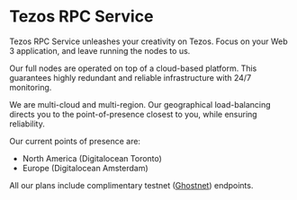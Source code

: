 # Tezos RPC Service

Tezos RPC Service unleashes your creativity on Tezos. Focus on your Web 3 application, and leave running the nodes to us.

Our full nodes are operated on top of a cloud-based platform. This guarantees highly redundant and reliable infrastructure with 24/7 monitoring.

We are multi-cloud and multi-region. Our geographical load-balancing directs you to the point-of-presence closest to you, while ensuring reliability.

Our current points of presence are:

* North America (Digitalocean Toronto)
* Europe (Digitalocean Amsterdam)

All our plans include complimentary testnet ([Ghostnet](https://teztnets.xyz/ghostnet)) endpoints.
